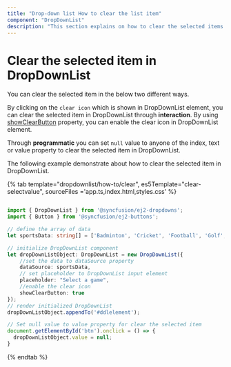 ```yaml
---
title: "Drop-down list How to clear the list item"
component: "DropDownList"
description: "This section explains on how to clear the selected items of the Syncfusion JavaScript drop-down list control."
---
```


# Clear the selected item in DropDownList

You can clear the selected item in the below two different ways.

By clicking on the `clear icon` which is shown in DropDownList element, you can clear the selected item in
DropDownList through **interaction**. By using [showClearButton](../../api/drop-down-list/#showclearbutton)
property, you can enable the clear icon in DropDownList element.

Through **programmatic** you can set `null` value to anyone of the index, text or value property to clear the selected item in DropDownList.

The following example demonstrate about how to clear the selected item in DropDownList.

{% tab template="dropdownlist/how-to/clear", es5Template="clear-selectvalue", sourceFiles ='app.ts,index.html,styles.css' %}

```typescript

import { DropDownList } from '@syncfusion/ej2-dropdowns';
import { Button } from '@syncfusion/ej2-buttons';

// define the array of data
let sportsData: string[] = ['Badminton', 'Cricket', 'Football', 'Golf', 'Tennis'];

// initialize DropDownList component
let dropDownListObject: DropDownList = new DropDownList({
    //set the data to dataSource property
    dataSource: sportsData,
    // set placeholder to DropDownList input element
    placeholder: "Select a game",
    //enable the clear icon
    showClearButton: true
});
// render initialized DropDownList
dropDownListObject.appendTo('#ddlelement');

// Set null value to value property for clear the selected item
document.getElementById('btn').onclick = () => {
  dropDownListObject.value = null;
}

```

{% endtab %}